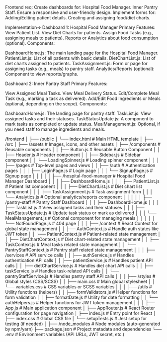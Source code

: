 Frontend req:
Create dashboards for:
Hospital Food Manager.
Inner Pantry Staff.
Ensure a responsive and user-friendly design.
Implement forms for:
Adding/Editing patient details.
Creating and assigning food/diet charts.

Implementation=>
Dashboard 1: 
Hospital Food Manager
Primary Features:
View Patient List.
View Diet Charts for patients.
Assign Food Tasks (e.g., assigning meals to patients).
Reports or Analytics about food consumption (optional).
Components:

DashboardHome.js: The main landing page for the Hospital Food Manager.
PatientList.js: List of all patients with basic details.
DietChartList.js: List of diet charts assigned to patients.
TaskAssignment.js: Form or page for assigning tasks (e.g., meals) to pantry staff.
Analytics/Reports (optional): Component to view reports/graphs.


Dashboard 2: Inner Pantry Staff
Primary Features:

View Assigned Meal Tasks.
View Meal Delivery Status.
Edit/Complete Meal Task (e.g., marking a task as delivered).
Add/Edit Food Ingredients or Meals (optional, depending on the scope).
Components:

DashboardHome.js: The landing page for pantry staff.
TaskList.js: View assigned tasks and their statuses.
TaskStatusUpdate.js: A component to mark tasks as completed or update status.
MealManagement.js: Optional, if you need staff to manage ingredients and meals.





/frontend
│
├── /public
│   └── index.html              # Main HTML template
│
├── /src
│   ├── /assets                 # Images, icons, and other assets
│   ├── /components             # Reusable components
│   │   ├── Button.js           # Reusable Button Component
│   │   ├── Header.js           # Header component
│   │   ├── Sidebar.js          # Sidebar component
│   │   └── LoadingSpinner.js   # Loading spinner component
│   │
│   ├── /pages                  # Top-level pages and views
│   │   ├── /auth               # Authentication pages
│   │   │   ├── LoginPage.js    # Login page
│   │   │   └── SignupPage.js   # Signup page
│   │   │
│   │   ├── /hospital-food-manager # Hospital Food Manager Dashboard
│   │   │   ├── DashboardHome.js
│   │   │   ├── PatientList.js  # Patient list component
│   │   │   ├── DietChartList.js # Diet chart list component
│   │   │   ├── TaskAssignment.js # Task assignment form
│   │   │   └── Analytics.js    # Optional analytics/reports component
│   │   │
│   │   ├── /pantry-staff        # Pantry Staff Dashboard
│   │   │   ├── DashboardHome.js
│   │   │   ├── TaskList.js     # View assigned tasks and their statuses
│   │   │   ├── TaskStatusUpdate.js # Update task status or mark as delivered
│   │   │   └── MealManagement.js # Optional component for managing meals
│   │   │
│   │   └── NotFoundPage.js     # 404 page
│   │
│   ├── /context                # React Context for global state management
│   │   ├── AuthContext.js      # Handle auth states like JWT token
│   │   ├── PatientContext.js   # Patient-related state management
│   │   ├── DietChartContext.js # Diet chart-related state management
│   │   ├── TaskContext.js      # Meal tasks related state management
│   │   └── PantryStaffContext.js # Pantry staff related state management
│   │
│   ├── /services               # API service calls
│   │   ├── authService.js      # Handles authentication API calls
│   │   ├── patientService.js   # Handles patient API calls
│   │   ├── dietChartService.js # Handles diet chart API calls
│   │   ├── taskService.js      # Handles task-related API calls
│   │   └── pantryStaffService.js # Handles pantry staff API calls
│   │
│   ├── /styles                 # Global styles (CSS/SCSS)
│   │   ├── main.css            # Main global stylesheet
│   │   └── variables.css       # CSS variables or SCSS variables
│   │
│   ├── /utils                  # Utility functions (helpers)
│   │   ├── formValidators.js   # Helper functions for form validation
│   │   ├── formatDate.js       # Utility for date formatting
│   │   └── authHelpers.js      # Helper functions for JWT token management
│   │
│   ├── App.js                  # Main application component
│   ├── AppRouter.js            # React Router configuration for page navigation
│   ├── index.js                # Entry point for React
│   ├── index.css               # Global CSS file
│   └── setupTests.js           # Jest setup for testing (if needed)
│
├── /node_modules               # Node modules (auto-generated by npm/yarn)
├── package.json                # Project metadata and dependencies
└── .env                        # Environment variables (API URLs, JWT secret, etc.)
